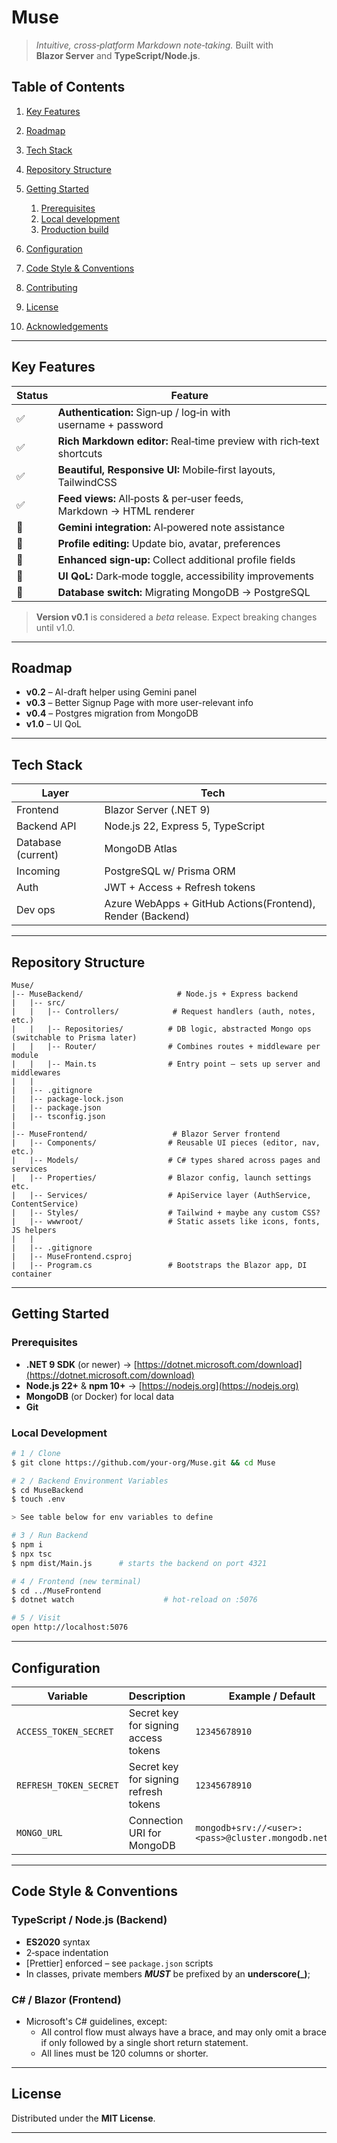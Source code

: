 
# Muse

> *Intuitive, cross‑platform Markdown note‑taking.* Built with **Blazor Server** and **TypeScript/Node.js**.

## Table of Contents

1. [Key Features](#key-features)
2. [Roadmap](#roadmap)
3. [Tech Stack](#tech-stack)
4. [Repository Structure](#repository-structure)
5. [Getting Started](#getting-started)

   1. [Prerequisites](#prerequisites)
   2. [Local development](#local-development)
   3. [Production build](#production-build)
6. [Configuration](#configuration)
7. [Code Style & Conventions](#code-style--conventions)
8. [Contributing](#contributing)
9. [License](#license)
10. [Acknowledgements](#acknowledgements)

---

## Key Features

| Status | Feature                                                              |
| ------ | -------------------------------------------------------------------- |
| ✅      | **Authentication:** Sign‑up / log‑in with username + password        |
| ✅      | **Rich Markdown editor:** Real‑time preview with rich‑text shortcuts      |
| ✅      | **Beautiful, Responsive UI:** Mobile‑first layouts, TailwindCSS                 |
| ✅      | **Feed views:** All‑posts & per‑user feeds, Markdown → HTML renderer |
| 🔄     | **Gemini integration:** AI‑powered note assistance                   |
| 🔄     | **Profile editing:** Update bio, avatar, preferences                 |
| 🔄     | **Enhanced sign‑up:** Collect additional profile fields              |
| 🔄     | **UI QoL:** Dark‑mode toggle, accessibility improvements             |
| 🔄     | **Database switch:** Migrating MongoDB → PostgreSQL                  |

> **Version v0.1** is considered a *beta* release. Expect breaking changes until v1.0.

---

## Roadmap

* **v0.2** – AI-draft helper using Gemini panel
* **v0.3** – Better Signup Page with more user-relevant info
* **v0.4** – Postgres migration from MongoDB
* **v1.0** – UI QoL

---

## Tech Stack

| Layer              | Tech                                                                          |
| ------------------ | ----------------------------------------------------------------------------- |
| Frontend           | Blazor Server (.NET 9)                                                        |
| Backend API        | Node.js 22, Express 5, TypeScript                                             |
| Database (current) | MongoDB Atlas                                                                 |
| Incoming           | PostgreSQL w/ Prisma ORM                                                      |
| Auth               | JWT + Access + Refresh tokens                                                 |
| Dev ops            | Azure WebApps + GitHub Actions(Frontend), Render (Backend)                    |

---

## Repository Structure

```
Muse/
|-- MuseBackend/                     # Node.js + Express backend
|   |-- src/
|   |   |-- Controllers/            # Request handlers (auth, notes, etc.)
|   |   |-- Repositories/          # DB logic, abstracted Mongo ops (switchable to Prisma later)
|   |   |-- Router/                # Combines routes + middleware per module
|   |   |-- Main.ts                # Entry point – sets up server and middlewares
|   |
|   |-- .gitignore
|   |-- package-lock.json
|   |-- package.json
|   |-- tsconfig.json
|
|-- MuseFrontend/                   # Blazor Server frontend
|   |-- Components/                # Reusable UI pieces (editor, nav, etc.)
|   |-- Models/                    # C# types shared across pages and services
|   |-- Properties/                # Blazor config, launch settings etc.
|   |-- Services/                  # ApiService layer (AuthService, ContentService)
|   |-- Styles/                    # Tailwind + maybe any custom CSS?
|   |-- wwwroot/                   # Static assets like icons, fonts, JS helpers
|   |
|   |-- .gitignore
|   |-- MuseFrontend.csproj
|   |-- Program.cs                 # Bootstraps the Blazor app, DI container
```

---

## Getting Started

### Prerequisites

* **.NET 9 SDK** (or newer) → [https://dotnet.microsoft.com/download](https://dotnet.microsoft.com/download)
* **Node.js 22+** & **npm 10+** → [https://nodejs.org](https://nodejs.org)
* **MongoDB** (or Docker) for local data
* **Git**

### Local Development

```bash
# 1 / Clone
$ git clone https://github.com/your‑org/Muse.git && cd Muse

# 2 / Backend Environment Variables
$ cd MuseBackend
$ touch .env

> See table below for env variables to define

# 3 / Run Backend
$ npm i
$ npx tsc
$ npm dist/Main.js      # starts the backend on port 4321

# 4 / Frontend (new terminal)
$ cd ../MuseFrontend
$ dotnet watch                    # hot‑reload on :5076

# 5 / Visit
open http://localhost:5076
```
---

## Configuration


| Variable               | Description                           | Example / Default                                     |
| ---------------------- | ------------------------------------- | ----------------------------------------------------- |
| `ACCESS_TOKEN_SECRET`  | Secret key for signing access tokens  | `12345678910`                                         |
| `REFRESH_TOKEN_SECRET` | Secret key for signing refresh tokens | `12345678910`                                         |
| `MONGO_URL`            | Connection URI for MongoDB            | `mongodb+srv://<user>:<pass>@cluster.mongodb.net/...` |

---

## Code Style & Conventions

### TypeScript / Node.js (Backend)

* **ES2020** syntax
* 2‑space indentation
* \[Prettier] enforced – see `package.json` scripts
* In classes, private members ***MUST*** be prefixed by an **underscore(_)**;

### C# / Blazor (Frontend)

- Microsoft's C# guidelines, except:
    - All control flow must always have a brace, and may only omit a brace if only followed by a single short return statement.
    - All lines must be 120 columns or shorter.
---

## License

Distributed under the **MIT License**.

---
